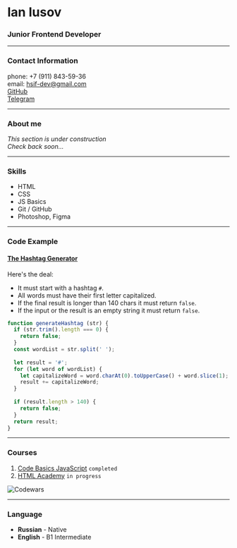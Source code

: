 # Ian Iusov

### Junior Frontend Developer

___
### Contact Information
phone: +7 (911) 843-59-36\
email: <hsif-dev@gmail.com>\
[GitHub][1]\
[Telegram][2]

___
### About me
*This section is under construction\
Check back soon...*

___
### Skills
* HTML
* CSS
* JS Basics
* Git / GitHub
* Photoshop, Figma

___
### Code Example
#### [The Hashtag Generator][3]
Here's the deal:

* It must start with a hashtag `#`.
* All words must have their first letter capitalized.
* If the final result is longer than 140 chars it must return `false`.
* If the input or the result is an empty string it must return `false`.

```javascript
function generateHashtag (str) {
  if (str.trim().length === 0) {
    return false;
  }
  const wordList = str.split(' ');
  
  let result = '#';
  for (let word of wordList) {
    let capitalizeWord = word.charAt(0).toUpperCase() + word.slice(1);
    result += capitalizeWord;
  }
  
  if (result.length > 140) {
    return false;
  }
  return result;
}
```

___
### Courses
1. [Code Basics JavaScript][4] `completed`
1. [HTML Academy][5] `in progress`

![Codewars][6]

___
### Language
* **Russian** - Native 
* **English** - B1 Intermediate


[1]:https://github.com/hsif-dev
[2]:https://t.me/hsifananab
[3]:https://www.codewars.com/kata/52449b062fb80683ec000024
[4]:https://ru.code-basics.com/languages/javascript
[5]:https://htmlacademy.ru/study
[6]:https://www.codewars.com/users/hsifananab/badges/large
